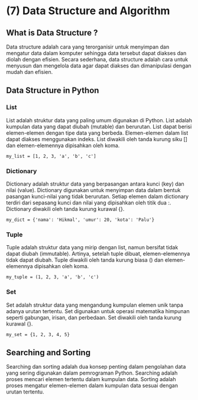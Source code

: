 # (7) Data Structure and Algorithm

## What is Data Structure ?

Data structure adalah cara yang terorganisir untuk menyimpan dan mengatur data dalam komputer sehingga data tersebut dapat diakses dan diolah dengan efisien. Secara sederhana, data structure adalah cara untuk menyusun dan mengelola data agar dapat diakses dan dimanipulasi dengan mudah dan efisien.

## Data Structure in Python

### List
List adalah struktur data yang paling umum digunakan di Python. List adalah kumpulan data yang dapat diubah (mutable) dan berurutan. List dapat berisi elemen-elemen dengan tipe data yang berbeda. Elemen-elemen dalam list dapat diakses menggunakan indeks. List diwakili oleh tanda kurung siku [] dan elemen-elemennya dipisahkan oleh koma.
```
my_list = [1, 2, 3, 'a', 'b', 'c']
```

### Dictionary
Dictionary adalah struktur data yang berpasangan antara kunci (key) dan nilai (value). Dictionary digunakan untuk menyimpan data dalam bentuk pasangan kunci-nilai yang tidak berurutan. Setiap elemen dalam dictionary terdiri dari sepasang kunci dan nilai yang dipisahkan oleh titik dua :. Dictionary diwakili oleh tanda kurung kurawal {}.
```
my_dict = {'nama': 'Hikmal', 'umur': 20, 'kota': 'Palu'}
```

### Tuple
Tuple adalah struktur data yang mirip dengan list, namun bersifat tidak dapat diubah (immutable). Artinya, setelah tuple dibuat, elemen-elemennya tidak dapat diubah. Tuple diwakili oleh tanda kurung biasa () dan elemen-elemennya dipisahkan oleh koma.
```
my_tuple = (1, 2, 3, 'a', 'b', 'c')
```
### Set
Set adalah struktur data yang mengandung kumpulan elemen unik tanpa adanya urutan tertentu. Set digunakan untuk operasi matematika himpunan seperti gabungan, irisan, dan perbedaan. Set diwakili oleh tanda kurung kurawal {}.
```
my_set = {1, 2, 3, 4, 5}
```

## Searching and Sorting
Searching dan sorting adalah dua konsep penting dalam pengolahan data yang sering digunakan dalam pemrograman Python. Searching adalah proses mencari elemen tertentu dalam kumpulan data. Sorting adalah proses mengatur elemen-elemen dalam kumpulan data sesuai dengan urutan tertentu.
